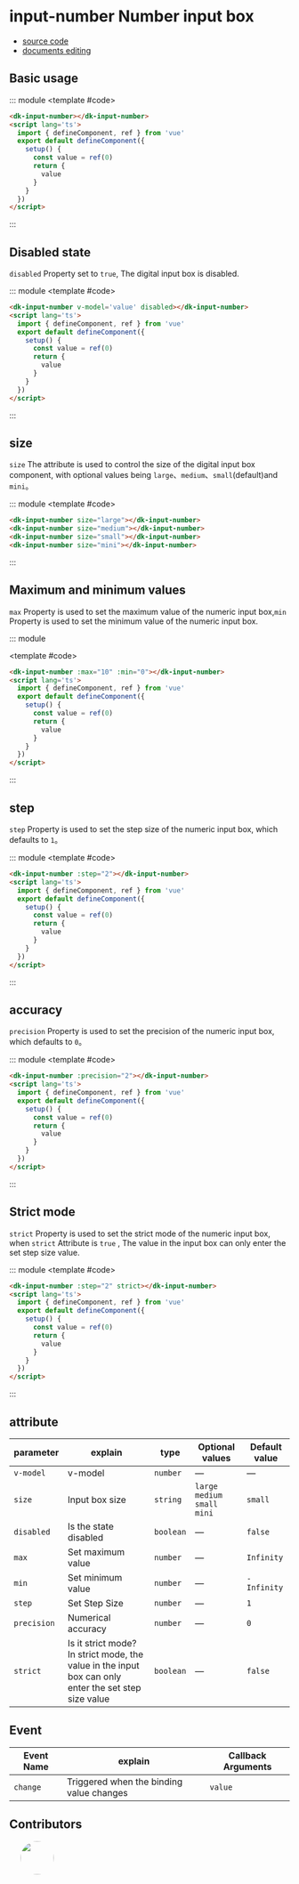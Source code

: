 # input-number Number input box

- [source code](https://github.com/dk-plus-ui/dk-plus-ui/tree/master/packages/components/dkinputNumber)
- [documents editing](https://github.com/dk-plus-ui/dk-plus-ui/blob/master/docs/en/components/inputNumber.md)

## Basic usage

::: module
<template #code>
<VueDomeInputNumber class='docs-number docs-input'></VueDomeInputNumber>
</template>

```html
<dk-input-number></dk-input-number>
<script lang='ts'>
  import { defineComponent, ref } from 'vue'
  export default defineComponent({
    setup() {
      const value = ref(0)
      return {
        value
      }
    }
  })
</script>
```

:::

## Disabled state

`disabled` Property set to `true`, The digital input box is disabled.

::: module
<template #code>
<VueDomeInputNumber class='docs-number docs-input' disabled></VueDomeInputNumber>
</template>

```html
<dk-input-number v-model='value' disabled></dk-input-number>
<script lang='ts'>
  import { defineComponent, ref } from 'vue'
  export default defineComponent({
    setup() {
      const value = ref(0)
      return {
        value
      }
    }
  })
</script>
```

:::

## size

`size` The attribute is used to control the size of the digital input box component, with optional values being `large`、`medium`、`small`(default)and `mini`。

::: module
<template #code>
<VueDomeInputNumber class='docs-number docs-input' size="large"></VueDomeInputNumber>
<VueDomeInputNumber class='docs-number docs-input' size="medium"></VueDomeInputNumber>
<VueDomeInputNumber class='docs-number docs-input' size="small"></VueDomeInputNumber>
<VueDomeInputNumber class='docs-number docs-input' size="mini"></VueDomeInputNumber>
</template>

```html
<dk-input-number size="large"></dk-input-number>
<dk-input-number size="medium"></dk-input-number>
<dk-input-number size="small"></dk-input-number>
<dk-input-number size="mini"></dk-input-number>
```

:::

## Maximum and minimum values

`max` Property is used to set the maximum value of the numeric input box,`min` Property is used to set the minimum value of the numeric input box.

::: module

<template #code>
<VueDomeInputNumber class='docs-number docs-input' :max="10" :min="0"></VueDomeInputNumber>
</template>

```html
<dk-input-number :max="10" :min="0"></dk-input-number>
<script lang='ts'>
  import { defineComponent, ref } from 'vue'
  export default defineComponent({
    setup() {
      const value = ref(0)
      return {
        value
      }
    }
  })
</script>
```

:::

## step

`step` Property is used to set the step size of the numeric input box, which defaults to `1`。

::: module
<template #code>
<VueDomeInputNumber class='docs-number docs-input' :step="2"></VueDomeInputNumber>
</template>

```html
<dk-input-number :step="2"></dk-input-number>
<script lang='ts'>
  import { defineComponent, ref } from 'vue'
  export default defineComponent({
    setup() {
      const value = ref(0)
      return {
        value
      }
    }
  })
</script>
```

:::

## accuracy

`precision` Property is used to set the precision of the numeric input box, which defaults to `0`。

::: module
<template #code>
<VueDomeInputNumber class='docs-number docs-input' :precision="2" step="0.2"></VueDomeInputNumber>
</template>

```html
<dk-input-number :precision="2"></dk-input-number>
<script lang='ts'>
  import { defineComponent, ref } from 'vue'
  export default defineComponent({
    setup() {
      const value = ref(0)
      return {
        value
      }
    }
  })
</script>
```

:::

## Strict mode

`strict` Property is used to set the strict mode of the numeric input box, when `strict` Attribute is `true` , The value in the input box can only enter the set step size value.

::: module
<template #code>
<VueDomeInputNumber class='docs-number docs-input' :step="2" strict></VueDomeInputNumber>
</template>

```html
<dk-input-number :step="2" strict></dk-input-number>
<script lang='ts'>
  import { defineComponent, ref } from 'vue'
  export default defineComponent({
    setup() {
      const value = ref(0)
      return {
        value
      }
    }
  })
</script>
```

:::

## attribute

| parameter      | explain                                                                 | type    | Optional values | Default value |
| --------- | -------------------------------------------------------------------- | ------- | ------ | ------ |
| `v-model`     | v-model                                                               | `number`  | —      | —      |
| `size`      | Input box size                                                           | `string`  | `large` `medium` `small` `mini`      | `small`  |
| `disabled`  | Is the state disabled                                                         | `boolean` | —      | `false`  |
| `max`       | Set maximum value                                                           | `number`  | —      | `Infinity` |
| `min`       | Set minimum value                                                           | `number`  | —      | `-Infinity` |
| `step`      | Set Step Size                                                             | `number`  | —      | `1`      |
| `precision` | Numerical accuracy                                                             | `number`  | —      | `0`      |
| `strict`    | Is it strict mode? In strict mode, the value in the input box can only enter the set step size value | `boolean` | —      | `false`  |

## Event

| Event Name | explain             | Callback Arguments  |
| -------- | ---------------- | -------- |
| `change` | Triggered when the binding value changes | `value`  |



## Contributors

<div style='display: flex;'>
  <a href="https://github.com/dk-plus-ui" target="_blank" style='margin-left:20px;'>
    <img style='width:60px;height:60px;border-radius: 50%;' src="https://avatars.githubusercontent.com/u/117073291?s=64&v=4">
  </a>
</div>

<script lang='ts' setup>
  import VueDomeInputNumber from './vueDome/inputNumber/index.vue';
</script>
